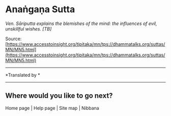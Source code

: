 # Anaṅgaṇa Sutta

*Ven. Sāriputta explains the blemishes of the mind: the influences of evil, unskillful wishes. [TB]*

Source: [https://www.accesstoinsight.org/tipitaka/mn/tps://dhammatalks.org/suttas/MN/MN5.html](https://www.accesstoinsight.org/tipitaka/mn/tps://dhammatalks.org/suttas/MN/MN5.html)

---

*Translated by *

---

## Where would you like to go next?


Home page
| Help page
| Site map
| Nibbana
